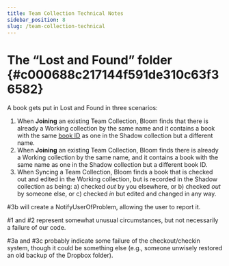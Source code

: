 ```yaml
---
title: Team Collection Technical Notes
sidebar_position: 8
slug: /team-collection-technical
---
```




# The “Lost and Found” folder {#c000688c217144f591de310c63f36582}


A book gets put in Lost and Found in three scenarios:

1. When **Joining** an existing Team Collection, Bloom finds that there is already a Working collection by the same name and it contains a book with the same [book ID](/derivatives#5a9eb5a6c54546659990c06b3cab766c) as one in the Shadow collection but a different name.
2. When **Joining** an existing Team Collection, Bloom finds there is already a Working collection by the same name, and it contains a book with the same name as one in the Shadow collection but a different book ID.
3. When Syncing a Team Collection, Bloom finds a book that is checked out and edited in the Working collection, but is recorded in the Shadow collection as being: a) checked _out_ by you elsewhere, or b) checked _out_ by someone else, or c) checked _in_ but edited and changed in any way.

#3b will create a NotifyUserOfProblem, allowing the user to report it.


#1 and #2 represent somewhat unusual circumstances, but not necessarily a failure of our code.


#3a and #3c probably indicate some failure of the checkout/checkin system, though it could be something else (e.g., someone unwisely restored an old backup of the Dropbox folder).

